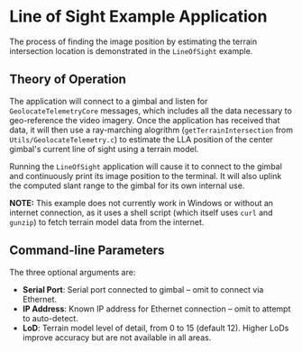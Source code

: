 # Line of Sight Example Application

The process of finding the image position by estimating the terrain intersection location is demonstrated in the `LineOfSight` example. 

## Theory of Operation

The application will connect to a gimbal and listen for `GeolocateTelemetryCore` messages, which includes all the data necessary to geo-reference the video imagery. Once the application has received that data, it will then use a ray-marching alogrithm (`getTerrainIntersection` from `Utils/GeolocateTelemetry.c`) to estimate the LLA position of the center gimbal's current line of sight using a terrain model.

Running the `LineOfSight` application will cause it to connect to the gimbal and continuously print its image position to the terminal. It will also uplink the computed slant range to the gimbal for its own internal use.

__NOTE:__ This example does not currently work in Windows or without an internet connection, as it uses a shell script (which itself uses `curl` and `gunzip`) to fetch terrain model data from the internet.

## Command-line Parameters

The three optional arguments are:

* __Serial Port__: Serial port connected to gimbal – omit to connect via Ethernet.
* __IP Address__: Known IP address for Ethernet connection – omit to attempt to auto-detect.
* __LoD__: Terrain model level of detail, from 0 to 15 (default 12). Higher LoDs improve accuracy but are not available in all areas.
